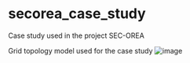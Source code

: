# secorea_case_study
Case study used in the project SEC-OREA

Grid topology model used for the case study
![image](https://user-images.githubusercontent.com/41905628/214804003-345bd3ed-3b6e-4e72-a749-a495163e04b2.png)

